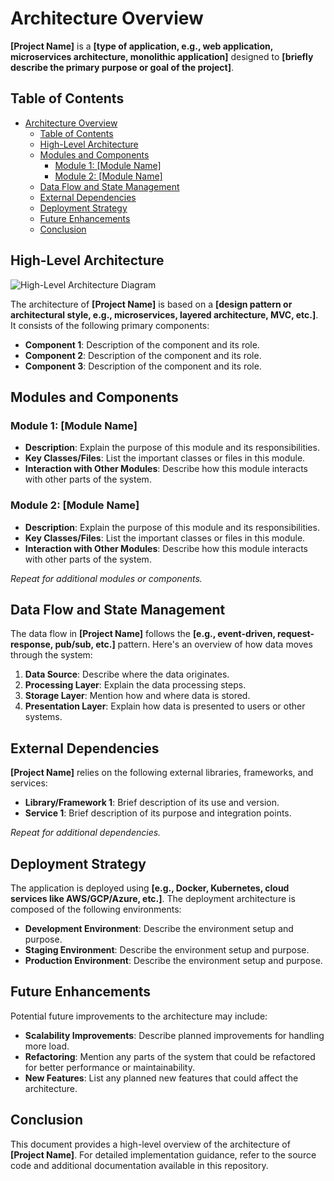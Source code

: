 # Architecture Overview

**[Project Name]** is a **[type of application, e.g., web application, microservices architecture, monolithic application]** designed to **[briefly describe the primary purpose or goal of the project]**.

## Table of Contents

- [Architecture Overview](#architecture-overview)
  - [Table of Contents](#table-of-contents)
  - [High-Level Architecture](#high-level-architecture)
  - [Modules and Components](#modules-and-components)
    - [Module 1: \[Module Name\]](#module-1-module-name)
    - [Module 2: \[Module Name\]](#module-2-module-name)
  - [Data Flow and State Management](#data-flow-and-state-management)
  - [External Dependencies](#external-dependencies)
  - [Deployment Strategy](#deployment-strategy)
  - [Future Enhancements](#future-enhancements)
  - [Conclusion](#conclusion)

## High-Level Architecture

![High-Level Architecture Diagram](./docs/architecture-diagram.png)

The architecture of **[Project Name]** is based on a **[design pattern or architectural style, e.g., microservices, layered architecture, MVC, etc.]**. It consists of the following primary components:

- **Component 1**: Description of the component and its role.
- **Component 2**: Description of the component and its role.
- **Component 3**: Description of the component and its role.

## Modules and Components

### Module 1: [Module Name]

- **Description**: Explain the purpose of this module and its responsibilities.
- **Key Classes/Files**: List the important classes or files in this module.
- **Interaction with Other Modules**: Describe how this module interacts with other parts of the system.

### Module 2: [Module Name]

- **Description**: Explain the purpose of this module and its responsibilities.
- **Key Classes/Files**: List the important classes or files in this module.
- **Interaction with Other Modules**: Describe how this module interacts with other parts of the system.

*Repeat for additional modules or components.*

## Data Flow and State Management

The data flow in **[Project Name]** follows the **[e.g., event-driven, request-response, pub/sub, etc.]** pattern. Here's an overview of how data moves through the system:

1. **Data Source**: Describe where the data originates.
2. **Processing Layer**: Explain the data processing steps.
3. **Storage Layer**: Mention how and where data is stored.
4. **Presentation Layer**: Explain how data is presented to users or other systems.

## External Dependencies

**[Project Name]** relies on the following external libraries, frameworks, and services:

- **Library/Framework 1**: Brief description of its use and version.
- **Service 1**: Brief description of its purpose and integration points.

*Repeat for additional dependencies.*

## Deployment Strategy

The application is deployed using **[e.g., Docker, Kubernetes, cloud services like AWS/GCP/Azure, etc.]**. The deployment architecture is composed of the following environments:

- **Development Environment**: Describe the environment setup and purpose.
- **Staging Environment**: Describe the environment setup and purpose.
- **Production Environment**: Describe the environment setup and purpose.

## Future Enhancements

Potential future improvements to the architecture may include:

- **Scalability Improvements**: Describe planned improvements for handling more load.
- **Refactoring**: Mention any parts of the system that could be refactored for better performance or maintainability.
- **New Features**: List any planned new features that could affect the architecture.

## Conclusion

This document provides a high-level overview of the architecture of **[Project Name]**. For detailed implementation guidance, refer to the source code and additional documentation available in this repository.

